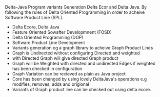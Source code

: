 Delta-Java
Program variants Generation Delta Ecor and Delta Java. By following the rules of Delta Oriented Programming in order to acheive Software Product Line (SPL).
- Delta Ecore, Delta Java
- Feature Oriented Sowafter Developmnent (FOSD)
- Delta Oriented Programming (DOP)
- Software Product Line Development
- Variants generation og  a graph library to acheive Graph Product Lines
- Graph is Undirected without configuring Directed and weighted 
- with Directed Graph will give directed Graph product 
- Graph will be Weighted with directed and undirected Edges if weighted has been checked in configuration 
- Graph Variation can be recieved as plain as Java project 
- Core has been changed by using lovely DeltaJava's operations e.g modifies, removes, adds and origional 
- Variants of Graph product line can be checked out using delta ecore.
